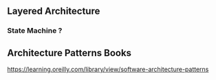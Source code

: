 ## Layered Architecture

### State Machine ?


## Architecture Patterns Books
https://learning.oreilly.com/library/view/software-architecture-patterns


